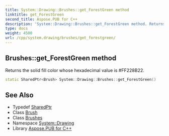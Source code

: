 ```yaml
---
title: System::Drawing::Brushes::get_ForestGreen method
linktitle: get_ForestGreen
second_title: Aspose.PUB for C++
description: 'System::Drawing::Brushes::get_ForestGreen method. Returns the solid fill color whose hexadecimal value is #FF228B22 in C++.'
type: docs
weight: 4500
url: /cpp/system.drawing/brushes/get_forestgreen/
---
```

## Brushes::get_ForestGreen method


Returns the solid fill color whose hexadecimal value is #FF228B22.

```cpp
static SharedPtr<Brush> System::Drawing::Brushes::get_ForestGreen()
```

## See Also

* Typedef [SharedPtr](../../../system/sharedptr/)
* Class [Brush](../../brush/)
* Class [Brushes](../)
* Namespace [System::Drawing](../../)
* Library [Aspose.PUB for C++](../../../)
